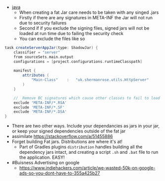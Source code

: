 * [java](../knowledge/programming/java/java.md) 
  * When creating a fat Jar care needs to be taken with any singed .jars
  * Firstly if there are any signatures in META-INF the Jar will not run due to security failures
  * Second if if you exclude the signing files, signed jars will not be loaded at run time due to failing the security check
  * You can exclude the files like so

````groovy
task createServerAppJar(type: ShadowJar) {
	classifier = "server"
	from sourceSets.main.output
	configurations = [project.configurations.runtimeClasspath]
	
	manifest {
		attributes (
			"Main-Class"	:	"uk.shermanrose.utils.HttpServer"
		)
	}

	//	Remove BC signatures which cause other classes to fail to load 
	exclude 'META-INF/*.RSA'
	exclude 'META-INF/*.SF' 
	exclude 'META-INF/*.DSA'
}
````

* There are two other ways. Include your dependancies as jars in your jar, or keep your signed dependencies outside of the fat jar
* assimilate https://stackoverflow.com/a/51455886
* Forget building Fat jars. Distributions are where it's at!
  * Part of Gradles plugins `distribution` handles building all the dependency jars intact, and creating a script `.sh` and `.bat` file to run the application. EASY! 
* \#Buisness Advertising on google
  * https://www.indiehackers.com/article/we-wasted-50k-on-google-ads-so-you-dont-have-to-355a425b27 
